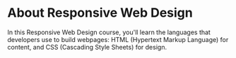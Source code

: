 # About Responsive Web Design
In this Responsive Web Design course, you'll learn the languages that developers use to build webpages: HTML (Hypertext Markup Language) for content, and CSS (Cascading Style Sheets) for design.